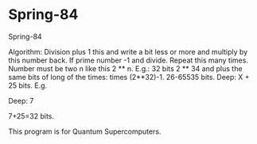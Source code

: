 # Spring-84
Spring-84

Algorithm: Division plus 1 this and write a bit less or more and multiply by this number back. If prime number -1 and divide. Repeat this many times. Number must be two n like this 2 ** n.
E.g.: 32 bits 2 ** 34 and plus the same bits of long of the times: times (2**32)-1. 26-65535 bits. Deep: X + 25 bits. E.g. 

Deep: 7 

7+25=32 bits.

This program is for Quantum Supercomputers.
